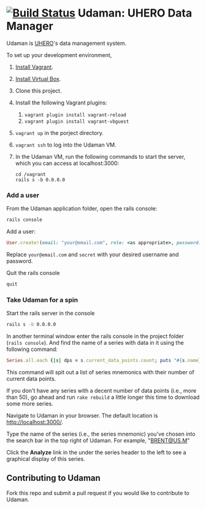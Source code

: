 [![Build Status](https://travis-ci.org/UHERO/udaman.svg?branch=master)](https://travis-ci.org/UHERO/udaman)
Udaman: UHERO Data Manager
======

Udaman is [UHERO](https://uhero.hawaii.edu)'s data management system.

To set up your development environment,

1. [Install Vagrant](https://www.vagrantup.com/downloads.html).
2. [Install Virtual Box](https://www.virtualbox.org/wiki/Downloads).
3. Clone this project.
4. Install the following Vagrant plugins:
    1. `vagrant plugin install vagrant-reload`
    2. `vagrant plugin install vagrant-vbguest`
5. `vagrant up` in the porject directory.
6. `vagrant ssh` to log into the Udaman VM.
7. In the Udaman VM, run the following commands to start the server, which you can access at localhost:3000:

    ```
    cd /vagrant
    rails s -b 0.0.0.0
    ```

### Add a user
From the Udaman application folder, open the rails console:
```bash
rails console
```

Add a user:
```ruby
User.create!(email: "your@email.com", role: <as appropriate>, password: "secret", password_confirmation: "secret")
```
Replace `your@email.com` and `secret` with your desired username and password.

Quit the rails console
```ruby
quit
```

### Take Udaman for a spin
Start the rails server in the console
```bash
rails s -b 0.0.0.0
```

In another terminal window enter the rails console in the project folder (`rails console`). And find the name of a series with data in it using the following command:
```ruby
Series.all.each {|s| dps = s.current_data_points.count; puts "#{s.name}, #{dps}" if dps > 0};0
```
This command will spit out a list of series mnemonics with their number of current data points.

If you don't have any series with a decent number of data points (i.e., more than 50), go ahead and run `rake rebuild` a little longer this time to download some more series.

Navigate to Udaman in your browser. The default location is [http://localhost:3000/](http://localhost:3000/).

Type the name of the series (i.e., the series mnemonic) you've chosen into the search bar in the top right of Udaman. For example, "BRENT@US.M"

Click the **Analyze** link in the under the series header to the left to see a graphical display of this series.

Contributing to Udaman
---
Fork this repo and submit a pull request if you would like to contribute to Udaman.
